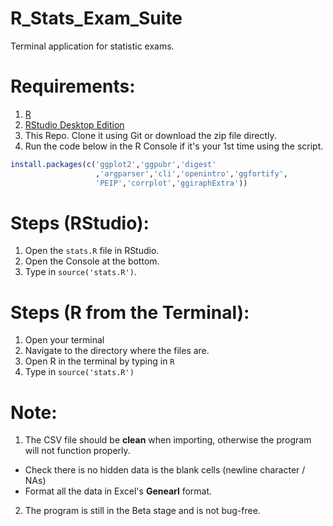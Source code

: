 # R_Stats_Exam_Suite
Terminal application for statistic exams.

# Requirements:
1. [R](https://www.r-project.org/)
2. [RStudio Desktop Edition](https://rstudio.com/products/rstudio/download/)
3. This Repo. Clone it using Git or download the zip file directly.
4. Run the code below in the R Console if it's your 1st time using the script.
```R
install.packages(c('ggplot2','ggpubr','digest'
                   ,'argparser','cli','openintro','ggfortify',
                   'PEIP','corrplot','ggiraphExtra'))
```

# Steps (RStudio):
1. Open the `stats.R` file in RStudio.
2. Open the Console at the bottom.
3. Type in `source('stats.R')`.


# Steps (R from the Terminal):
1. Open your terminal
2. Navigate to the directory where the files are.
3. Open R in the terminal by typing in `R`
4. Type in `source('stats.R')`

# Note:
1. The CSV file should be **clean** when importing, otherwise the program will not function properly.
  - Check there is no hidden data is the blank cells (newline character / NAs)
  - Format all the data in Excel's **Genearl** format.
2. The program is still in the Beta stage and is not bug-free.
